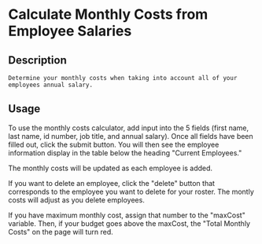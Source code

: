 # Calculate Monthly Costs from Employee Salaries

## Description

    Determine your monthly costs when taking into account all of your employees annual salary. 

## Usage

To use the monthly costs calculator, add input into the 5 fields (first name, last name, id number, job title, and annual salary). Once all fields have been filled out, click the submit button. You will then see the employee information display in the table below the heading "Current Employees." 

The monthly costs will be updated as each employee is added. 

If you want to delete an employee, click the "delete" button that corresponds to the employee you want to delete for your roster. The montly costs will adjust as you delete employees. 

If you have maximum monthly cost, assign that number to the "maxCost" variable. Then, if your budget goes above the maxCost, the "Total Monthly Costs" on the page will turn red. 

